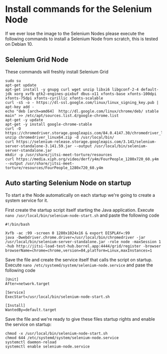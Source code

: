 # Install commands for the Selenium Node
If we ever lose the image to the Selenium Nodes please execute the following commands to install a Selenium Node from scratch, this is tested on Debian 10.

## Selenium Grid Node
These commands will freshly install Selenium Grid

```
sudo su
apt-get update
apt-get install -y gnupg curl wget unzip libxi6 libgconf-2-4 default-jdk xorg xvfb gtk2-engines-pixbuf dbus-x11 xfonts-base xfonts-100dpi xfonts-75dpi xfonts-cyrillic xfonts-scalable
curl -sS -o - https://dl-ssl.google.com/linux/linux_signing_key.pub | apt-key add -
echo "deb [arch=amd64]  http://dl.google.com/linux/chrome/deb/ stable main" >> /etc/apt/sources.list.d/google-chrome.list
apt-get -y update
apt-get -y install google-chrome-stable
curl -O https://chromedriver.storage.googleapis.com/84.0.4147.30/chromedriver_linux64.zip
unzip chromedriver_linux64.zip -d /usr/local/bin/
curl https://selenium-release.storage.googleapis.com/3.141/selenium-server-standalone-3.141.59.jar --output /usr/local/bin/selenium-server-standalone.jar
mkdir -p /usr/share/jitsi-meet-torture/resources
curl https://media.xiph.org/video/derf/y4m/FourPeople_1280x720_60.y4m --output /usr/share/jitsi-meet-torture/resources/FourPeople_1280x720_60.y4m
```

## Auto starting Selenium Node on startup
To start a the Node automatically on each startup we're going to create a system service for it.

First create the startup script itself starting the Java application. Execute `nano /usr/local/bin/selenium-node-start.sh` and paste the following code

```
#!/bin/bash

Xvfb -ac :99 -screen 0 1280x1024x16 & export DISPLAY=:99
java -Dwebdriver.chrome.driver=/usr/local/bin/chromedriver -jar /usr/local/bin/selenium-server-standalone.jar -role node -maxSession 1 -hub http://jitsi-load-test-hub.borrel.app:4444/grid/register -browser browserName=chrome=chrome,version=84,platform=Linux,maxInstances=1
```

Save the file and create the service itself that calls the script on startup. Execute `nano /etc/systemd/system/selenium-node.service` and pase the following code

```
[Unit]
After=network.target

[Service]
ExecStart=/usr/local/bin/selenium-node-start.sh

[Install]
WantedBy=default.target
```

Save the file and we're ready to give these files startup rights and enable the service on startup:

```
chmod -x /usr/local/bin/selenium-node-start.sh
chmod 644 /etc/systemd/system/selenium-node.service
systemctl daemon-reload
systemctl enable selenium-node.service
```
